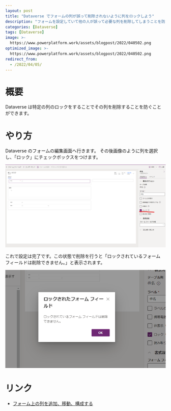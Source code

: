 ```yaml
---
layout: post
title: "Dataverse でフォームの列が誤って削除されないように列をロックしよう"
description: "フォームを設定していて他の人が誤って必要な列を削除してしまうことを防ぐには列のロックを行いましょう"
categories: [Dataverse]
tags: [Dataverse]
image: >-
  https://www.powerplatform.work/assets/blogpost/2022/040502.png
optimized_image: >-
  https://www.powerplatform.work/assets/blogpost/2022/040502.png
redirect_from:
  - /2022/04/05/
---
```


#  概要

Dataverse は特定の列のロックをすることでその列を削除することを防ぐことができます。


# やり方

Dataverse のフォームの編集画面へ行きます。
その後画像のように列を選択し、「ロック」にチェックボックスをつけます。

<img src="/assets/blogpost/2022/040501.png"/><br/>

これで設定は完了です。この状態で削除を行うと「ロックされているフォーム フィールドは削除できません。」と表示されます。

<img src="/assets/blogpost/2022/040502.png"/><br/>


# リンク


- [フォーム上の列を追加、移動、構成する](https://docs.microsoft.com/ja-jp/power-apps/maker/model-driven-apps/add-move-or-delete-fields-on-form#column-properties)




